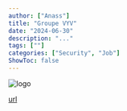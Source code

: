 ```yaml
---
author: ["Anass"]
title: "Groupe VYV"
date: "2024-06-30"
description: "..."
tags: [""]
categories: ["Security", "Job"]
ShowToc: false
---
```


![logo](images/GroupeVYVLogo.webp)

[url](https://www.groupe-vyv.fr/)
